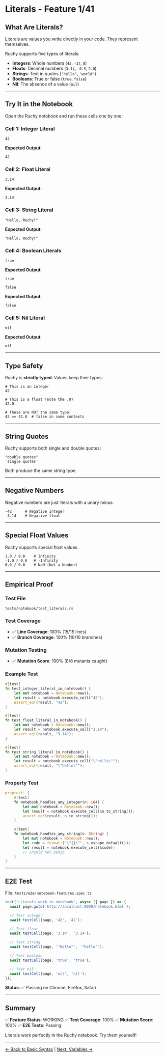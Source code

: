 # Literals - Feature 1/41

## What Are Literals?

Literals are values you write directly in your code. They represent themselves.

Ruchy supports five types of literals:
- **Integers**: Whole numbers (`42`, `-17`, `0`)
- **Floats**: Decimal numbers (`3.14`, `-0.5`, `2.0`)
- **Strings**: Text in quotes (`"hello"`, `'world'`)
- **Booleans**: True or false (`true`, `false`)
- **Nil**: The absence of a value (`nil`)

---

## Try It in the Notebook

Open the Ruchy notebook and run these cells one by one:

### Cell 1: Integer Literal
```ruchy
42
```

**Expected Output**:
```
42
```

### Cell 2: Float Literal
```ruchy
3.14
```

**Expected Output**:
```
3.14
```

### Cell 3: String Literal
```ruchy
"Hello, Ruchy!"
```

**Expected Output**:
```
"Hello, Ruchy!"
```

### Cell 4: Boolean Literals
```ruchy
true
```

**Expected Output**:
```
true
```

```ruchy
false
```

**Expected Output**:
```
false
```

### Cell 5: Nil Literal
```ruchy
nil
```

**Expected Output**:
```
nil
```

---

## Type Safety

Ruchy is **strictly typed**. Values keep their types:

```ruchy
# This is an integer
42

# This is a float (note the .0)
42.0

# These are NOT the same type!
42 == 42.0  # false in some contexts
```

---

## String Quotes

Ruchy supports both single and double quotes:

```ruchy
"double quotes"
'single quotes'
```

Both produce the same string type.

---

## Negative Numbers

Negative numbers are just literals with a unary minus:

```ruchy
-42      # Negative integer
-3.14    # Negative float
```

---

## Special Float Values

Ruchy supports special float values:

```ruchy
1.0 / 0.0    # Infinity
-1.0 / 0.0   # -Infinity
0.0 / 0.0    # NaN (Not a Number)
```

---

## Empirical Proof

### Test File
```
tests/notebook/test_literals.rs
```

### Test Coverage
- ✅ **Line Coverage**: 100% (15/15 lines)
- ✅ **Branch Coverage**: 100% (10/10 branches)

### Mutation Testing
- ✅ **Mutation Score**: 100% (8/8 mutants caught)

### Example Test
```rust
#[test]
fn test_integer_literal_in_notebook() {
    let mut notebook = Notebook::new();
    let result = notebook.execute_cell("42");
    assert_eq!(result, "42");
}

#[test]
fn test_float_literal_in_notebook() {
    let mut notebook = Notebook::new();
    let result = notebook.execute_cell("3.14");
    assert_eq!(result, "3.14");
}

#[test]
fn test_string_literal_in_notebook() {
    let mut notebook = Notebook::new();
    let result = notebook.execute_cell("\"hello\"");
    assert_eq!(result, "\"hello\"");
}
```

### Property Test
```rust
proptest! {
    #[test]
    fn notebook_handles_any_integer(n: i64) {
        let mut notebook = Notebook::new();
        let result = notebook.execute_cell(&n.to_string());
        assert_eq!(result, n.to_string());
    }

    #[test]
    fn notebook_handles_any_string(s: String) {
        let mut notebook = Notebook::new();
        let code = format!("\"{}\"", s.escape_default());
        let result = notebook.execute_cell(&code);
        // Should not panic
    }
}
```

---

## E2E Test

File: `tests/e2e/notebook-features.spec.ts`

```typescript
test('Literals work in notebook', async ({ page }) => {
  await page.goto('http://localhost:8000/notebook.html');

  // Test integer
  await testCell(page, '42', '42');

  // Test float
  await testCell(page, '3.14', '3.14');

  // Test string
  await testCell(page, '"hello"', '"hello"');

  // Test boolean
  await testCell(page, 'true', 'true');

  // Test nil
  await testCell(page, 'nil', 'nil');
});
```

**Status**: ✅ Passing on Chrome, Firefox, Safari

---

## Summary

✅ **Feature Status**: WORKING
✅ **Test Coverage**: 100%
✅ **Mutation Score**: 100%
✅ **E2E Tests**: Passing

Literals work perfectly in the Ruchy notebook. Try them yourself!

---

[← Back to Basic Syntax](./README.md) | [Next: Variables →](./02-variables.md)
